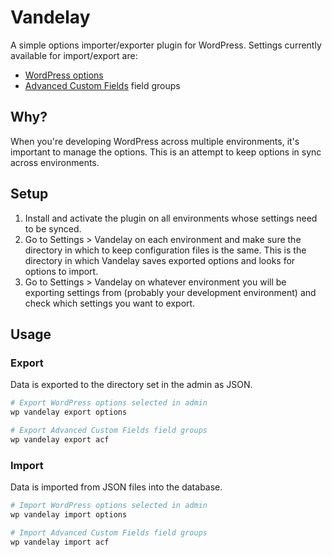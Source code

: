 Vandelay
========

A simple options importer/exporter plugin for WordPress. Settings currently available for import/export are:

* [WordPress options](http://codex.wordpress.org/Options_API)
* [Advanced Custom Fields](http://www.advancedcustomfields.com/) field groups

## Why?

When you're developing WordPress across multiple environments, it's important to manage the options. This is an attempt to keep options in sync across environments.

## Setup

1. Install and activate the plugin on all environments whose settings need to be synced.
1. Go to Settings > Vandelay on each environment and make sure the directory in which to keep configuration files is the same. This is the directory in which Vandelay saves exported options and looks for options to import.
1. Go to Settings > Vandelay on whatever environment you will be exporting settings from (probably your development environment) and check which settings you want to export.


## Usage

### Export

Data is exported to the directory set in the admin as JSON.

```bash
# Export WordPress options selected in admin
wp vandelay export options

# Export Advanced Custom Fields field groups
wp vandelay export acf
```

### Import

Data is imported from JSON files into the database.

```bash
# Import WordPress options selected in admin
wp vandelay import options

# Import Advanced Custom Fields field groups
wp vandelay import acf
```